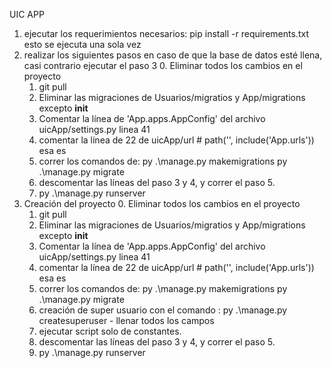 
UIC APP

1. ejecutar los requerimientos necesarios: pip install -r requirements.txt esto se ejecuta una sola vez
2. realizar los siguientes pasos en caso de que la base de datos esté llena, casi contrario ejecutar el paso 3
	0. Eliminar todos los cambios en el proyecto
	1. git pull
	2. Eliminar las migraciones de Usuarios/migratios y App/migrations excepto __init__
	3. Comentar la línea de 'App.apps.AppConfig' del archivo uicApp/settings.py linea 41
	4. comentar la línea de 22 de uicApp/url  # path('', include('App.urls')) esa es
	5. correr los comandos de:
		py .\manage.py makemigrations
		py .\manage.py migrate
	6. descomentar las líneas del paso 3 y 4, y correr el paso 5.
	7. py .\manage.py runserver
3. Creación del proyecto
	0. Eliminar todos los cambios en el proyecto
	1. git pull
	2. Eliminar las migraciones de Usuarios/migratios y App/migrations excepto __init__
	3. Comentar la línea de 'App.apps.AppConfig' del archivo uicApp/settings.py linea 41
	4. comentar la línea de 22 de uicApp/url  # path('', include('App.urls')) esa es
	5. correr los comandos de:
		py .\manage.py makemigrations
		py .\manage.py migrate
	6. creación de super usuario con el comando : py .\manage.py createsuperuser   - llenar todos los campos
	7. ejecutar script solo de constantes.
	8. descomentar las líneas del paso 3 y 4, y correr el paso 5.
	9. py .\manage.py runserver
